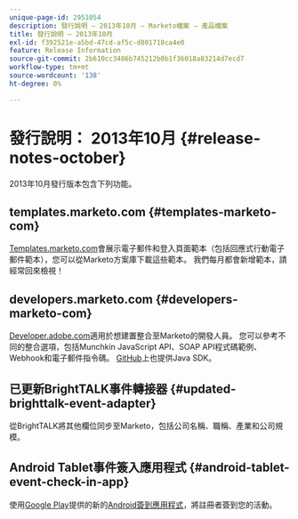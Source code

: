 ```yaml
---
unique-page-id: 2951054
description: 發行說明 — 2013年10月 — Marketo檔案 — 產品檔案
title: 發行說明 — 2013年10月
exl-id: f392521e-a5bd-47cd-af5c-d801718ca4e0
feature: Release Information
source-git-commit: 2b610cc3486b745212b0b1f36018a83214d7ecd7
workflow-type: tm+mt
source-wordcount: '138'
ht-degree: 0%

---
```


# 發行說明： 2013年10月 {#release-notes-october}

2013年10月發行版本包含下列功能。

## templates.marketo.com {#templates-marketo-com}

[Templates.marketo.com](/help/marketo/product-docs/demand-generation/landing-pages/landing-page-templates/guided-landing-page-template-list.md)會展示電子郵件和登入頁面範本（包括回應式行動電子郵件範本），您可以從Marketo方案庫下載這些範本。 我們每月都會新增範本，請經常回來檢視！

## developers.marketo.com {#developers-marketo-com}

[Developer.adobe.com](https://experienceleague.adobe.com/en/docs/marketo-developer/marketo/home)適用於想建置整合至Marketo的開發人員。 您可以參考不同的整合選項，包括Munchkin JavaScript API、SOAP API程式碼範例、Webhook和電子郵件指令碼。 [GitHub](https://github.com/Marketo/SOAP-API-Java-Client)上也提供Java SDK。

## 已更新BrightTALK事件轉接器 {#updated-brighttalk-event-adapter}

從BrightTALK將其他欄位同步至Marketo，包括公司名稱、職稱、產業和公司規模。

## Android Tablet事件簽入應用程式 {#android-tablet-event-check-in-app}

使用[Google Play](https://play.google.com/store/apps/details?id=com.marketo.eventcheckin&amp;hl=en)提供的新的[Android簽到應用程式](/help/marketo/product-docs/core-marketo-concepts/mobile-apps/event-check-in/check-people-into-your-event-from-your-tablet.md)，將註冊者簽到您的活動。
